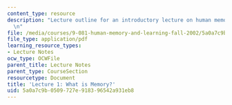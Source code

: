 ```yaml
---
content_type: resource
description: "Lecture outline for an introductory lecture on human memory and learning.\r\
  \n"
file: /media/courses/9-081-human-memory-and-learning-fall-2002/5a0a7c9b0509727e918396542a931eb8_lecnote1.pdf
file_type: application/pdf
learning_resource_types:
- Lecture Notes
ocw_type: OCWFile
parent_title: Lecture Notes
parent_type: CourseSection
resourcetype: Document
title: 'Lecture 1: What is Memory?'
uid: 5a0a7c9b-0509-727e-9183-96542a931eb8
---
```

